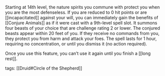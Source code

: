 Starting at 14th level, the nature spirits you commune with protect you when you are the most defenseless. If you are reduced to 0 hit points or are [[incapacitated]] against your will, you can immediately gain the benefits of [[Conjure Animals]] as if it were cast with a 9th-level spell slot. It summons four beasts of your choice that are challenge rating 2 or lower. The conjured beasts appear within 20 feet of you. If they receive no commands from you, they protect you from harm and attack your foes. The spell lasts for 1 hour, requiring no concentration, or until you dismiss it (no action required).

Once you use this feature, you can’t use it again until you finish a [[long rest]].

tags: [[Druid#Circle of the Shepherd]]